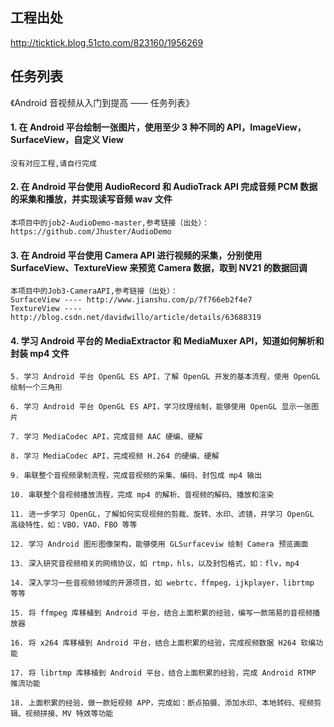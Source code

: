 ## 工程出处
http://ticktick.blog.51cto.com/823160/1956269
## 任务列表
《Android 音视频从入门到提高 —— 任务列表》

#### 1. 在 Android 平台绘制一张图片，使用至少 3 种不同的 API，ImageView，SurfaceView，自定义 View
    没有对应工程,请自行完成
#### 2. 在 Android 平台使用 AudioRecord 和 AudioTrack API 完成音频 PCM 数据的采集和播放，并实现读写音频 wav 文件
	本项目中的job2-AudioDemo-master,参考链接（出处）：https://github.com/Jhuster/AudioDemo

#### 3. 在 Android 平台使用 Camera API 进行视频的采集，分别使用 SurfaceView、TextureView 来预览 Camera 数据，取到 NV21 的数据回调
	本项目中的Job3-CameraAPI,参考链接（出处）：
	SurfaceView ---- http://www.jianshu.com/p/7f766eb2f4e7
	TextureView ---- http://blog.csdn.net/davidwillo/article/details/63688319

#### 4. 学习 Android 平台的 MediaExtractor 和 MediaMuxer API，知道如何解析和封装 mp4 文件

    5. 学习 Android 平台 OpenGL ES API，了解 OpenGL 开发的基本流程，使用 OpenGL 绘制一个三角形

    6. 学习 Android 平台 OpenGL ES API，学习纹理绘制，能够使用 OpenGL 显示一张图片

    7. 学习 MediaCodec API，完成音频 AAC 硬编、硬解

    8. 学习 MediaCodec API，完成视频 H.264 的硬编、硬解

    9. 串联整个音视频录制流程，完成音视频的采集、编码、封包成 mp4 输出

    10. 串联整个音视频播放流程，完成 mp4 的解析、音视频的解码、播放和渲染

    11. 进一步学习 OpenGL，了解如何实现视频的剪裁、旋转、水印、滤镜，并学习 OpenGL 高级特性，如：VBO，VAO，FBO 等等

    12. 学习 Android 图形图像架构，能够使用 GLSurfaceviw 绘制 Camera 预览画面

    13. 深入研究音视频相关的网络协议，如 rtmp，hls，以及封包格式，如：flv，mp4

    14. 深入学习一些音视频领域的开源项目，如 webrtc，ffmpeg，ijkplayer，librtmp 等等

    15. 将 ffmpeg 库移植到 Android 平台，结合上面积累的经验，编写一款简易的音视频播放器

    16. 将 x264 库移植到 Android 平台，结合上面积累的经验，完成视频数据 H264 软编功能

    17. 将 librtmp 库移植到 Android 平台，结合上面积累的经验，完成 Android RTMP 推流功能

    18. 上面积累的经验，做一款短视频 APP，完成如：断点拍摄、添加水印、本地转码、视频剪辑、视频拼接、MV 特效等功能

